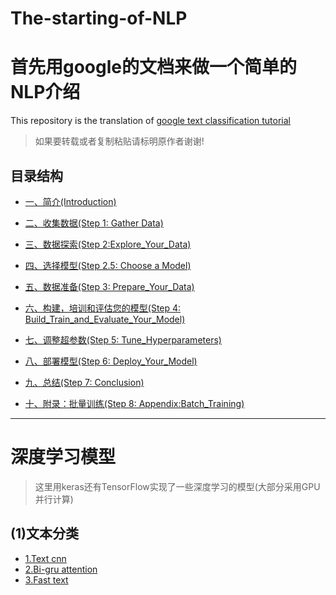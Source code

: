 # The-starting-of-NLP

# 首先用google的文档来做一个简单的NLP介绍

This repository is the translation of [google text classification tutorial](https://developers.google.com/machine-learning/guides/text-classification/)

> 如果要转载或者复制粘贴请标明原作者谢谢!

## 目录结构

* [一、简介(Introduction)](Doc/Introduction.md)

* [二、收集数据(Step 1: Gather Data)](Doc/Gather_Data.md)

* [三、数据探索(Step 2:Explore_Your_Data)](/Doc/Explore_Your_Data.md)

* [四、选择模型(Step 2.5: Choose a Model)](/Doc/Choose_a_Model.md)

* [五、数据准备(Step 3: Prepare_Your_Data)](/Doc/Prepare_Your_Data.md)

* [六、构建，培训和评估您的模型(Step 4: Build_Train_and_Evaluate_Your_Model)](/Doc/Build_Train_and_Evaluate_Your_Model.md)

* [七、调整超参数(Step 5: Tune_Hyperparameters)](/Doc/Tune_Hyperparameters.md)

* [八、部署模型(Step 6: Deploy_Your_Model)](/Doc/Deploy_Your_Model.md)

* [九、总结(Step 7: Conclusion)](/Doc/Conclusion.md)

* [十、附录：批量训练(Step 8: Appendix:Batch_Training)](/Doc/Appendix:Batch_Training.md)
----------------------------------------------------------------------------------------------------------------------------------

# 深度学习模型

>这里用keras还有TensorFlow实现了一些深度学习的模型(大部分采用GPU并行计算)

## (1)文本分类
* [1.Text cnn](/deep_learning_model/TEXTCNN)
* [2.Bi-gru attention](/deep_learning_model/BIGRU_ATTENTION)
* [3.Fast text](/deep_learning_model/FASTTEXT/)
